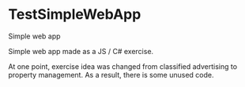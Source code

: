 # TestSimpleWebApp
Simple web app

Simple web app made as a JS / C# exercise.

At one point, exercise idea was changed from classified advertising to property management.
As a result, there is some unused code. 

